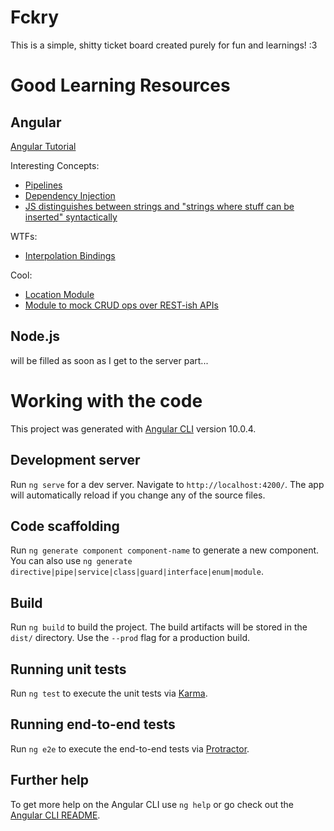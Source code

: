 # Fckry

This is a simple, shitty ticket board created purely for fun and learnings! :3

# Good Learning Resources

## Angular

[Angular Tutorial](https://angular.io/tutorial)

Interesting Concepts: 
  - [Pipelines](https://angular.io/guide/pipes)
  - [Dependency Injection](https://angular.io/guide/dependency-injection)
  - [JS distinguishes between strings and "strings where stuff can be inserted" syntactically](https://developer.mozilla.org/en-US/docs/Web/JavaScript/Reference/Template_literals)

WTFs:
  - [Interpolation Bindings](https://angular.io/guide/interpolation)

Cool:
  - [Location Module](https://angular.io/api/common/Location)
  - [Module to mock CRUD ops over REST-ish APIs](https://github.com/angular/in-memory-web-api)

## Node.js

will be filled as soon as I get to the server part...


# Working with the code

This project was generated with [Angular CLI](https://github.com/angular/angular-cli) version 10.0.4.

## Development server

Run `ng serve` for a dev server. Navigate to `http://localhost:4200/`. The app will automatically reload if you change any of the source files.

## Code scaffolding

Run `ng generate component component-name` to generate a new component. You can also use `ng generate directive|pipe|service|class|guard|interface|enum|module`.

## Build

Run `ng build` to build the project. The build artifacts will be stored in the `dist/` directory. Use the `--prod` flag for a production build.

## Running unit tests

Run `ng test` to execute the unit tests via [Karma](https://karma-runner.github.io).

## Running end-to-end tests

Run `ng e2e` to execute the end-to-end tests via [Protractor](http://www.protractortest.org/).

## Further help

To get more help on the Angular CLI use `ng help` or go check out the [Angular CLI README](https://github.com/angular/angular-cli/blob/master/README.md).
